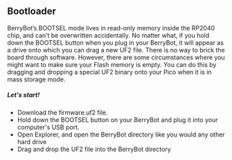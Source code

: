 ## Bootloader
BerryBot’s BOOTSEL mode lives in read-only memory inside the RP2040 chip, and can’t be overwritten accidentally. No matter what, if you hold down the BOOTSEL button when you plug in your BerryBot, it will appear as a drive onto which you can drag a new UF2 file. There is no way to brick the board through software. However, there are some circumstances where you might want to make sure your Flash memory is empty. You can do this by dragging and dropping a special UF2 binary onto your Pico when it is in mass storage mode.

##### Let's start!

- Download the firmware.uf2 file.
- Hold down the BOOTSEL button on your BerryBot and plug it into your computer's USB port.
- Open Explorer, and open the BerryBot directory like you would any other hard drive
- Drag and drop the UF2 file into the BerryBot directory
